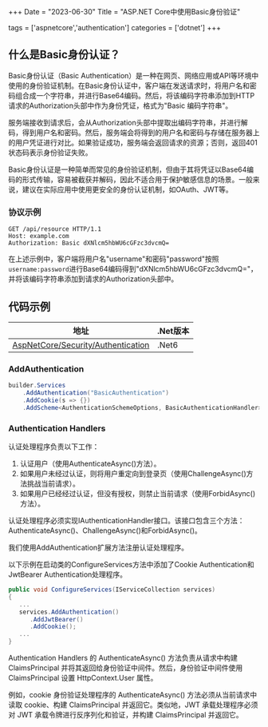+++
Date = "2023-06-30"
Title = "ASP.NET Core中使用Basic身份验证"

tags = ['aspnetcore','authentication']
categories = ['dotnet']
+++

## 什么是Basic身份认证？

Basic身份认证（Basic Authentication）是一种在网页、网络应用或API等环境中使用的身份验证机制。在Basic身份认证中，客户端在发送请求时，将用户名和密码组合成一个字符串，并进行Base64编码。然后，将该编码字符串添加到HTTP请求的Authorization头部中作为身份凭证，格式为"Basic 编码字符串"。

服务端接收到请求后，会从Authorization头部中提取出编码字符串，并进行解码，得到用户名和密码。然后，服务端会将得到的用户名和密码与存储在服务器上的用户凭证进行对比。如果验证成功，服务端会返回请求的资源；否则，返回401状态码表示身份验证失败。

Basic身份认证是一种简单而常见的身份验证机制，但由于其将凭证以Base64编码的形式传输，容易被截获并解码，因此不适合用于保护敏感信息的场景。一般来说，建议在实际应用中使用更安全的身份认证机制，如OAuth、JWT等。

### 协议示例

```
GET /api/resource HTTP/1.1
Host: example.com
Authorization: Basic dXNlcm5hbWU6cGFzc3dvcmQ=
```

在上述示例中，客户端将用户名"username"和密码"password"按照`username:password`进行Base64编码得到"dXNlcm5hbWU6cGFzc3dvcmQ="，并将该编码字符串添加到请求的Authorization头部中。

## 代码示例

| 地址 | .Net版本 |
| -------- | -------- |
| [AspNetCore/Security/Authentication](https://github.com/happtim/aspnetcore-developer-roadmap/tree/main/AspNetCore/Security/Authentication)  | .Net6    | 

### AddAuthentication

```csharp
builder.Services
	.AddAuthentication("BasicAuthentication")
	.AddCookie(s => {})
    .AddScheme<AuthenticationSchemeOptions, BasicAuthenticationHandler>("BasicAuthentication", null);
```

### Authentication Handlers

认证处理程序负责以下工作：

1. 认证用户（使用AuthenticateAsync()方法）。
2. 如果用户未经过认证，则将用户重定向到登录页（使用ChallengeAsync()方法挑战当前请求）。
3. 如果用户已经经过认证，但没有授权，则禁止当前请求（使用ForbidAsync()方法）。

认证处理程序必须实现IAuthenticationHandler接口。该接口包含三个方法：AuthenticateAsync()、ChallengeAsync()和ForbidAsync()。

我们使用AddAuthentication扩展方法注册认证处理程序。

以下示例在启动类的ConfigureServices方法中添加了Cookie Authentication和JwtBearer Authentication处理程序。

```csharp
public void ConfigureServices(IServiceCollection services)
{
   ...
   services.AddAuthentication()
      .AddJwtBearer()
      .AddCookie();
   ...
}
```

Authentication Handlers 的 AuthenticateAsync() 方法负责从请求中构建 ClaimsPrincipal 并将其返回给身份验证中间件。然后，身份验证中间件使用 ClaimsPrincipal 设置 HttpContext.User 属性。

例如，cookie 身份验证处理程序的 AuthenticateAsync() 方法必须从当前请求中读取 cookie、构建 ClaimsPrincipal 并返回它。类似地，JWT 承载处理程序必须对 JWT 承载令牌进行反序列化和验证，并构建 ClaimsPrincipal 并返回它。
